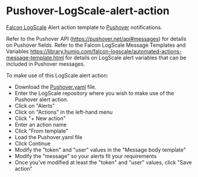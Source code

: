 # Pushover-LogScale-alert-action
[Falcon LogScale](https://www.crowdstrike.com/products/observability/falcon-logscale/) Alert action template to [Pushover](https://pushover.net) notifications.

Refer to the Pushover API (https://pushover.net/api#messages) for details on Pushover fields.
Refer to the Falcon LogScale Message Templates and Variables https://library.humio.com/falcon-logscale/automated-actions-message-template.html for details on LogScale alert variables that can be included in Pushover messages.

To make use of this LogScale alert action:
 * Download the [Pushover.yaml](https://github.com/bgraabek/Pushover-LogScale-alert-action/blob/main/Pushover.yaml) file.
 * Enter the LogScale repository where you wish to make use of the Pushover alert action.
 * Click on "Alerts"
 * Click on "Actions" in the left-hand menu
 * Click "+ New action"
 * Enter an action name
 * Click "From template"
 * Load the Pushover.yaml file
 * Click Continue
 * Modify the "token" and "user" values in the "Message body template"
 * Modify the "message" so your alerts fit your requirements
 * Once you've modified at least the "token" and "user" values, click "Save action"
